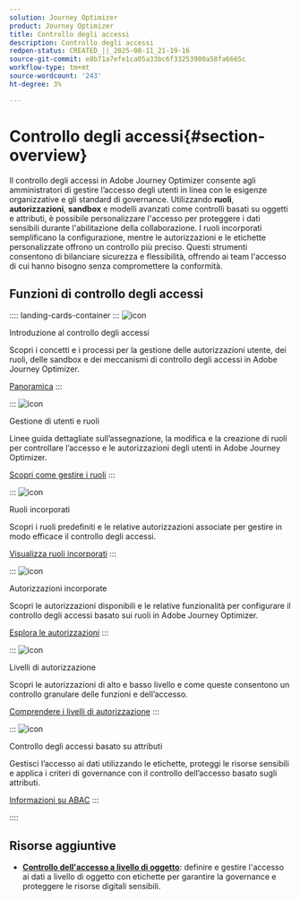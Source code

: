 ```yaml
---
solution: Journey Optimizer
product: Journey Optimizer
title: Controllo degli accessi
description: Controllo degli accessi
redpen-status: CREATED_||_2025-08-11_21-19-16
source-git-commit: e8b71a7efe1ca05a33bc6f33253900a58fa6665c
workflow-type: tm+mt
source-wordcount: '243'
ht-degree: 3%

---
```



# Controllo degli accessi{#section-overview}

Il controllo degli accessi in Adobe Journey Optimizer consente agli amministratori di gestire l’accesso degli utenti in linea con le esigenze organizzative e gli standard di governance. Utilizzando **ruoli**, **autorizzazioni**, **sandbox** e modelli avanzati come controlli basati su oggetti e attributi, è possibile personalizzare l&#39;accesso per proteggere i dati sensibili durante l&#39;abilitazione della collaborazione. I ruoli incorporati semplificano la configurazione, mentre le autorizzazioni e le etichette personalizzate offrono un controllo più preciso. Questi strumenti consentono di bilanciare sicurezza e flessibilità, offrendo ai team l&#39;accesso di cui hanno bisogno senza compromettere la conformità.

## Funzioni di controllo degli accessi

:::: landing-cards-container
:::
![icon](https://cdn.experienceleague.adobe.com/icons/circle-play.svg?lang=it)

Introduzione al controllo degli accessi

Scopri i concetti e i processi per la gestione delle autorizzazioni utente, dei ruoli, delle sandbox e dei meccanismi di controllo degli accessi in Adobe Journey Optimizer.

[Panoramica](../using/administration/permissions-overview.md)
:::

:::
![icon](https://cdn.experienceleague.adobe.com/icons/list-check.svg?lang=it)

Gestione di utenti e ruoli

Linee guida dettagliate sull’assegnazione, la modifica e la creazione di ruoli per controllare l’accesso e le autorizzazioni degli utenti in Adobe Journey Optimizer.

[Scopri come gestire i ruoli](../using/administration/permissions.md)
:::

:::
![icon](https://cdn.experienceleague.adobe.com/icons/book.svg?lang=it)

Ruoli incorporati

Scopri i ruoli predefiniti e le relative autorizzazioni associate per gestire in modo efficace il controllo degli accessi.

[Visualizza ruoli incorporati](../using/administration/ootb-product-profiles.md)
:::

:::
![icon](https://cdn.experienceleague.adobe.com/icons/shield-halved.svg?lang=it)

Autorizzazioni incorporate

Scopri le autorizzazioni disponibili e le relative funzionalità per configurare il controllo degli accessi basato sui ruoli in Adobe Journey Optimizer.

[Esplora le autorizzazioni](../using/administration/ootb-permissions.md)
:::

:::
![icon](https://cdn.experienceleague.adobe.com/icons/gear.svg?lang=it)

Livelli di autorizzazione

Scopri le autorizzazioni di alto e basso livello e come queste consentono un controllo granulare delle funzioni e dell’accesso.

[Comprendere i livelli di autorizzazione](../using/administration/high-low-permissions.md)
:::

:::
![icon](https://cdn.experienceleague.adobe.com/icons/puzzle-piece.svg?lang=it)

Controllo degli accessi basato su attributi

Gestisci l’accesso ai dati utilizzando le etichette, proteggi le risorse sensibili e applica i criteri di governance con il controllo dell’accesso basato sugli attributi.

[Informazioni su ABAC](../using/administration/attribute-based-access.md)
:::

::::


## Risorse aggiuntive

- **[Controllo dell&#39;accesso a livello di oggetto](../using/administration/object-based-access.md)**: definire e gestire l&#39;accesso ai dati a livello di oggetto con etichette per garantire la governance e proteggere le risorse digitali sensibili.
